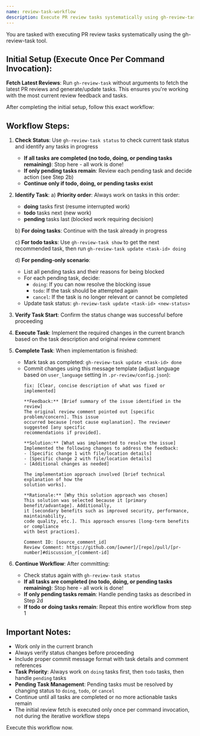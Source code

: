 ```yaml
---
name: review-task-workflow
description: Execute PR review tasks systematically using gh-review-task
---
```


You are tasked with executing PR review tasks systematically using the gh-review-task tool. 

## Initial Setup (Execute Once Per Command Invocation):

**Fetch Latest Reviews**: Run `gh-review-task` without arguments to fetch the latest PR reviews and generate/update tasks. This ensures you're working with the most current review feedback and tasks.

After completing the initial setup, follow this exact workflow:

## Workflow Steps:

1. **Check Status**: Use `gh-review-task status` to check current task status and identify any tasks in progress
   - **If all tasks are completed (no todo, doing, or pending tasks remaining)**: Stop here - all work is done!
   - **If only pending tasks remain**: Review each pending task and decide action (see Step 2b)
   - **Continue only if todo, doing, or pending tasks exist**

2. **Identify Task**: 
   a) **Priority order**: Always work on tasks in this order:
      - **doing** tasks first (resume interrupted work)
      - **todo** tasks next (new work)
      - **pending** tasks last (blocked work requiring decision)
   
   b) **For doing tasks**: Continue with the task already in progress
   
   c) **For todo tasks**: Use `gh-review-task show` to get the next recommended task, then run `gh-review-task update <task-id> doing`
   
   d) **For pending-only scenario**: 
      - List all pending tasks and their reasons for being blocked
      - For each pending task, decide:
        - `doing`: If you can now resolve the blocking issue
        - `todo`: If the task should be attempted again
        - `cancel`: If the task is no longer relevant or cannot be completed
      - Update task status: `gh-review-task update <task-id> <new-status>`

3. **Verify Task Start**: Confirm the status change was successful before proceeding

4. **Execute Task**: Implement the required changes in the current branch based on the task description and original review comment

5. **Complete Task**: When implementation is finished:
   - Mark task as completed: `gh-review-task update <task-id> done`
   - Commit changes using this message template (adjust language based on `user_language` setting in `.pr-review/config.json`):
     ```
     fix: [Clear, concise description of what was fixed or implemented]
     
     **Feedback:** [Brief summary of the issue identified in the review]
     The original review comment pointed out [specific problem/concern]. This issue 
     occurred because [root cause explanation]. The reviewer suggested [any specific 
     recommendations if provided].
     
     **Solution:** [What was implemented to resolve the issue]
     Implemented the following changes to address the feedback:
     - [Specific change 1 with file/location details]
     - [Specific change 2 with file/location details]
     - [Additional changes as needed]
     
     The implementation approach involved [brief technical explanation of how the 
     solution works].
     
     **Rationale:** [Why this solution approach was chosen]
     This solution was selected because it [primary benefit/advantage]. Additionally, 
     it [secondary benefits such as improved security, performance, maintainability, 
     code quality, etc.]. This approach ensures [long-term benefits or compliance 
     with best practices].
     
     Comment ID: [source_comment_id]
     Review Comment: https://github.com/[owner]/[repo]/pull/[pr-number]#discussion_r[comment-id]
     ```

6. **Continue Workflow**: After committing:
   - Check status again with `gh-review-task status`
   - **If all tasks are completed (no todo, doing, or pending tasks remaining)**: Stop here - all work is done!
   - **If only pending tasks remain**: Handle pending tasks as described in Step 2d
   - **If todo or doing tasks remain**: Repeat this entire workflow from step 1

## Important Notes:
- Work only in the current branch
- Always verify status changes before proceeding
- Include proper commit message format with task details and comment references
- **Task Priority**: Always work on `doing` tasks first, then `todo` tasks, then handle `pending` tasks
- **Pending Task Management**: Pending tasks must be resolved by changing status to `doing`, `todo`, or `cancel`
- Continue until all tasks are completed or no more actionable tasks remain
- The initial review fetch is executed only once per command invocation, not during the iterative workflow steps

Execute this workflow now.
